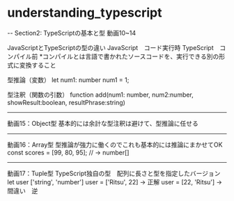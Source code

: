 # understanding_typescript
-- Section2: TypeScriptの基本と型
動画10~14

JavaScriptとTypeScriptの型の違い
JavaScript　コード実行時
TypeScript　コンパイル前
*コンパイルとは言語で書かれたソースコードを、実行できる別の形式に変換すること

型推論（変数）
let num1: number
num1 = 1;

型注釈（関数の引数）
function add(num1: number, num2:number, showResult:boolean, resultPhrase:string)

---
動画15：Object型
基本的には余計な型注釈は避けて、型推論に任せる

---
動画16：Array型
型推論が強力に働くのでこれも基本的には推論にまかせてOK
const scores = [99, 80, 95];        // → number[]

---
動画17：Tuple型
TypeScript独自の型　配列に長さと型を指定したバージョン
let user ['string', 'number']
user = ['Ritsu', 22] -> 正解
user = [22, 'Ritsu'] -> 間違い　逆